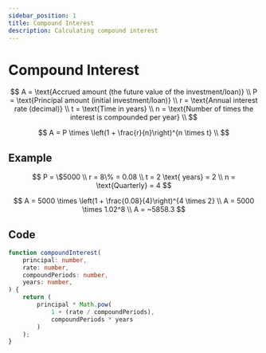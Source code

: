 ```yaml
---
sidebar_position: 1
title: Compound Interest
description: Calculating compound interest
---
```



# Compound Interest

$$
A = \text{Accrued amount (the future value of the investment/loan)} \\
P = \text{Principal amount (initial investment/loan)} \\
r = \text{Annual interest rate (decimal)} \\
t = \text{Time in years} \\
n = \text{Number of times the interest is compounded per year} \\
$$

$$
A = P \times \left(1 + \frac{r}{n}\right)^{n \times t} \\
$$

## Example

$$
P = \$5000 \\
r = 8\% = 0.08 \\
t = 2 \text{ years} = 2 \\
n = \text{Quarterly} = 4
$$

$$
A = 5000 \times \left(1 + \frac{0.08}{4}\right)^{4 \times 2} \\
A = 5000 \times 1.02^8 \\
A = ~5858.3
$$

## Code

```ts
function compoundInterest(
    principal: number,
    rate: number,
    compoundPeriods: number,
    years: number,
) {
    return (
        principal * Math.pow(
            1 + (rate / compoundPeriods),
            compoundPeriods * years
        )
    );
}
```
